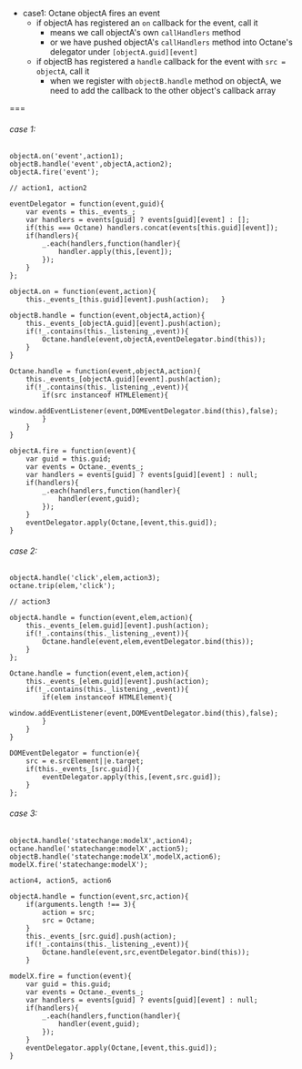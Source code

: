 - case1:  Octane objectA fires an event
	- if objectA has registered an `on` callback for the event, call it
		- means we call objectA's own `callHandlers` method
		- or we have pushed objectA's `callHandlers` method into Octane's delegator under `[objectA.guid][event]`
	- if objectB has registered a `handle` callback for the event with `src = objectA`, call it
		- when we register with `objectB.handle` method on objectA, we need to add the callback to the other object's callback array
		
	
===

###### case 1:

	objectA.on('event',action1);
	objectB.handle('event',objectA,action2);
	objectA.fire('event');
	
	// action1, action2
	
	eventDelegator = function(event,guid){
		var events = this._events_;
		var handlers = events[guid] ? events[guid][event] : [];
		if(this === Octane) handlers.concat(events[this.guid][event]);
		if(handlers){
			_.each(handlers,function(handler){
				handler.apply(this,[event]);
			});
		}
	};
	
	objectA.on = function(event,action){
		this._events_[this.guid][event].push(action);	}
	
	objectB.handle = function(event,objectA,action){
		this._events_[objectA.guid][event].push(action);
		if(!_.contains(this._listening_,event)){
			Octane.handle(event,objectA,eventDelegator.bind(this));
		}
	}
	
	Octane.handle = function(event,objectA,action){
		this._events_[objectA.guid][event].push(action);
		if(!_.contains(this._listening_,event)){
			if(src instanceof HTMLElement){
				window.addEventListener(event,DOMEventDelegator.bind(this),false);
			}		
		}
	}
	
	objectA.fire = function(event){
		var guid = this.guid;
		var events = Octane._events_;
		var handlers = events[guid] ? events[guid][event] : null;
		if(handlers){
			_.each(handlers,function(handler){
				handler(event,guid);
			});
		}
		eventDelegator.apply(Octane,[event,this.guid]);
	}
		
###### case 2:
	
	objectA.handle('click',elem,action3);
	octane.trip(elem,'click');
	
	// action3
	
	objectA.handle = function(event,elem,action){
		this._events_[elem.guid][event].push(action);
		if(!_.contains(this._listening_,event)){
			Octane.handle(event,elem,eventDelegator.bind(this));
		}
	};
	
	Octane.handle = function(event,elem,action){
		this._events_[elem.guid][event].push(action);
		if(!_.contains(this._listening_,event)){
			if(elem instanceof HTMLElement){
				window.addEventListener(event,DOMEventDelegator.bind(this),false);
			}		
		}
	}
	
	DOMEventDelegator = function(e){
		src = e.srcElement||e.target;
		if(this._events_[src.guid]){
			eventDelegator.apply(this,[event,src.guid]);
		}
	};
			
			
	
###### case 3:
	
	objectA.handle('statechange:modelX',action4);
	octane.handle('statechange:modelX',action5);
	objectB.handle('statechange:modelX',modelX,action6);
	modelX.fire('statechange:modelX');
	
	action4, action5, action6
	
	objectA.handle = function(event,src,action){
		if(arguments.length !== 3){
			action = src;
			src = Octane;
		}
		this._events_[src.guid].push(action);
		if(!_.contains(this._listening_,event)){
			Octane.handle(event,src,eventDelegator.bind(this));
		}
	
	modelX.fire = function(event){
		var guid = this.guid;
		var events = Octane._events_;
		var handlers = events[guid] ? events[guid][event] : null;
		if(handlers){
			_.each(handlers,function(handler){
				handler(event,guid);
			});
		}
		eventDelegator.apply(Octane,[event,this.guid]);
	}	
	 